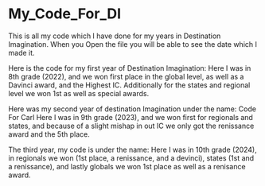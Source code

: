 # My_Code_For_DI
This is all my code which I have done for my years in Destination Imagination. When you Open the file you will be able to see the date which I made it. 

Here is the code for my first year of Destination Imagination: 
  Here I was in 8th grade (2022), and we won first place in the global level, as well as a Davinci award, and the Highest IC. Additionally for the states and regional level we won 1st as well as special awards. 

Here was my second year of destination Imagination under the name: Code For Carl
  Here I was in 9th grade (2023), and we won first for regionals and states, and because of a slight mishap in out IC we only got the renissance award and the 5th place. 

The third year, my code is under the name:
  Here I was in 10th grade (2024), in regionals we won (1st place, a renissance, and a devinci), states (1st and a renissance), and lastly globals we won 1st place as well as a renisance award. 
